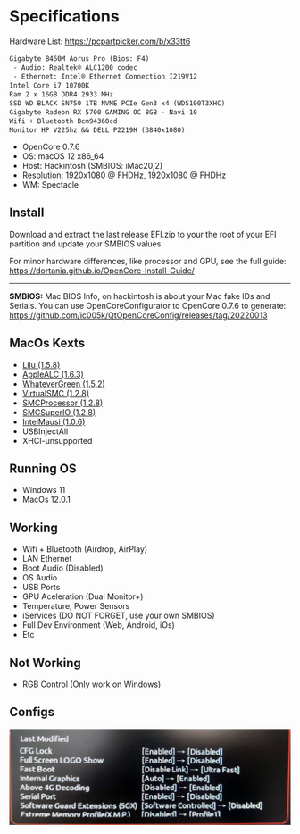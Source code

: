 # Specifications

Hardware List: https://pcpartpicker.com/b/x33tt6
```
Gigabyte B460M Aorus Pro (Bios: F4)
 - Audio: Realtek® ALC1200 codec
 - Ethernet: Intel® Ethernet Connection I219V12
Intel Core i7 10700K
Ram 2 x 16GB DDR4 2933 MHz
SSD WD BLACK SN750 1TB NVME PCIe Gen3 x4 (WDS100T3XHC)
Gigabyte Radeon RX 5700 GAMING OC 8GB - Navi 10
Wifi + Bluetooth Bcm94360cd
Monitor HP V225hz && DELL P2219H (3840x1080)
```

- OpenCore 0.7.6
- OS: macOS 12 x86_64
- Host: Hackintosh (SMBIOS: iMac20,2)
- Resolution: 1920x1080 @ FHDHz, 1920x1080 @ FHDHz
- WM: Spectacle

## Install

Download and extract the last release EFI.zip to your the root of your EFI partition and update your SMBIOS values.

For minor hardware differences, like processor and GPU, see the full guide:
https://dortania.github.io/OpenCore-Install-Guide/

---

**SMBIOS:** Mac BIOS Info, on hackintosh is about your Mac fake IDs and Serials.
You can use OpenCoreConfigurator to OpenCore 0.7.6 to generate:
https://github.com/ic005k/QtOpenCoreConfig/releases/tag/20220013

## MacOs Kexts

- [Lilu (1.5.8)](https://github.com/acidanthera/Lilu/releases/tag/1.5.8)
- [AppleALC (1.6.3)](https://github.com/acidanthera/AppleALC/releases/tag/1.6.3)
- [WhateverGreen (1.5.2)](https://github.com/acidanthera/WhateverGreen/releases/tag/1.5.2)
- [VirtualSMC (1.2.8)](https://github.com/acidanthera/VirtualSMC/releases/tag/1.2.8)
- [SMCProcessor (1.2.8)](https://github.com/acidanthera/VirtualSMC/releases/tag/1.2.8)
- [SMCSuperIO (1.2.8)](https://github.com/acidanthera/VirtualSMC/releases/tag/1.2.8)
- [IntelMausi (1.0.6)](https://github.com/acidanthera/IntelMausi/releases/tag/1.0.6)
- USBInjectAll
- XHCI-unsupported

## Running OS

- Windows 11
- MacOs 12.0.1

## Working

- Wifi + Bluetooth (Airdrop, AirPlay)
- LAN Ethernet
- Boot Audio (Disabled)
- OS Audio
- USB Ports
- GPU Aceleration (Dual Monitor+)
- Temperature, Power Sensors
- iServices (DO NOT FORGET, use your own SMBIOS)
- Full Dev Environment (Web, Android, iOs)
- Etc

## Not Working

- RGB Control (Only work on Windows)

## Configs

![Bios Config](images/BiosConfig.jpg)
